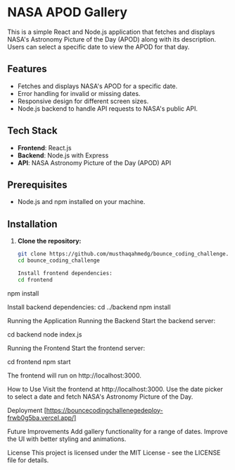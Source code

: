 
# NASA APOD Gallery

This is a simple React and Node.js application that fetches and displays NASA's Astronomy Picture of the Day (APOD) along with its description. Users can select a specific date to view the APOD for that day.

## Features
- Fetches and displays NASA's APOD for a specific date.
- Error handling for invalid or missing dates.
- Responsive design for different screen sizes.
- Node.js backend to handle API requests to NASA's public API.

## Tech Stack
- **Frontend**: React.js
- **Backend**: Node.js with Express
- **API**: NASA Astronomy Picture of the Day (APOD) API

## Prerequisites
- Node.js and npm installed on your machine.

## Installation
1. **Clone the repository:**
   ```bash
   git clone https://github.com/musthaqahmedg/bounce_coding_challenge.git
   cd bounce_coding_challenge

   Install frontend dependencies:
   cd frontend
npm install

Install backend dependencies:
cd ../backend
npm install

Running the Application
Running the Backend
Start the backend server:

cd backend
node index.js

Running the Frontend
Start the frontend server:

cd frontend
npm start

The frontend will run on http://localhost:3000.

How to Use
Visit the frontend at http://localhost:3000.
Use the date picker to select a date and fetch NASA's Astronomy Picture of the Day.

Deployment
[https://bouncecodingchallenegedeploy-frwb0g5ba.vercel.app/]

Future Improvements
Add gallery functionality for a range of dates.
Improve the UI with better styling and animations.

License
This project is licensed under the MIT License - see the LICENSE file for details.
